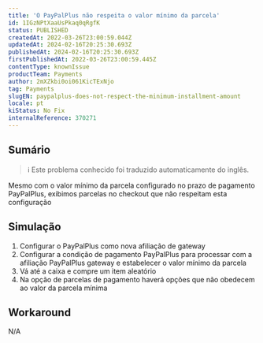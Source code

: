 ```yaml
---
title: 'O PayPalPlus não respeita o valor mínimo da parcela'
id: 1IGzNPtXaaUsPkaq0qRgfK
status: PUBLISHED
createdAt: 2022-03-26T23:00:59.044Z
updatedAt: 2024-02-16T20:25:30.693Z
publishedAt: 2024-02-16T20:25:30.693Z
firstPublishedAt: 2022-03-26T23:00:59.445Z
contentType: knownIssue
productTeam: Payments
author: 2mXZkbi0oi061KicTExNjo
tag: Payments
slugEN: paypalplus-does-not-respect-the-minimum-installment-amount
locale: pt
kiStatus: No Fix
internalReference: 370271
---
```


## Sumário

>ℹ️ Este problema conhecido foi traduzido automaticamente do inglês.


Mesmo com o valor mínimo da parcela configurado no prazo de pagamento PayPalPlus, exibimos parcelas no checkout que não respeitam esta configuração



## Simulação



1. Configurar o PayPalPlus como nova afiliação de gateway
2. Configurar a condição de pagamento PayPalPlus para processar com a afiliação PayPalPlus gateway e estabelecer o valor mínimo da parcela
3. Vá até a caixa e compre um item aleatório
4. Na opção de parcelas de pagamento haverá opções que não obedecem ao valor da parcela mínima



## Workaround


N/A

